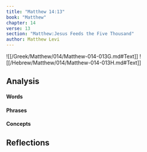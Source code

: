 ```yaml
---
title: "Matthew 14:13"
book: "Matthew"
chapter: 14
verse: 13
section: "Matthew:Jesus Feeds the Five Thousand"
author: Matthew Levi
---
```

![[/Greek/Matthew/014/Matthew-014-013G.md#Text]]
![[/Hebrew/Matthew/014/Matthew-014-013H.md#Text]]

## Analysis

#### Words

#### Phrases

#### Concepts

## Reflections
